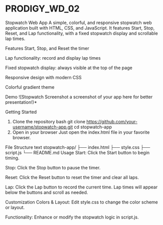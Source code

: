 # PRODIGY_WD_02
Stopwatch Web App
A simple, colorful, and responsive stopwatch web application built with HTML, CSS, and JavaScript.
It features Start, Stop, Reset, and Lap functionality, with a fixed stopwatch display and scrollable lap times.

Features
Start, Stop, and Reset the timer

Lap functionality: record and display lap times

Fixed stopwatch display: always visible at the top of the page

Responsive design with modern CSS

Colorful gradient theme

Demo
![Stopwatch Screenshot a screenshot of your app here for better presentation!)*

Getting Started
1. Clone the repository
bash
git clone https://github.com/your-username/stopwatch-app.git
cd stopwatch-app
2. Open in your browser
Just open the index.html file in your favorite browser.

File Structure
text
stopwatch-app/
├── index.html
├── style.css
├── script.js
└── README.md
Usage
Start: Click the Start button to begin timing.

Stop: Click the Stop button to pause the timer.

Reset: Click the Reset button to reset the timer and clear all laps.

Lap: Click the Lap button to record the current time. Lap times will appear below the buttons and scroll as needed.

Customization
Colors & Layout: Edit style.css to change the color scheme or layout.

Functionality: Enhance or modify the stopwatch logic in script.js.
